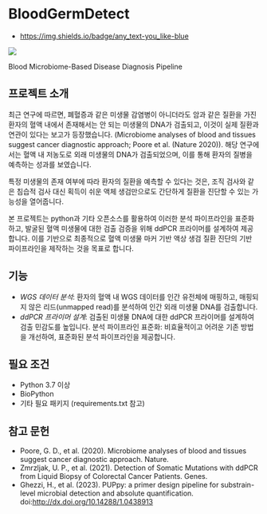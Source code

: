 # BloodGermDetect
- https://img.shields.io/badge/any_text-you_like-blue
<img src="https://img.shields.io/badge/Celery-37814A?style=for-the-badge&logo=Celery&logoColor=white">

Blood Microbiome-Based Disease Diagnosis Pipeline

## 프로젝트 소개
최근 연구에 따르면, 폐혈증과 같은 미생물 감염병이 아니더라도 암과 같은 질환을 가진 환자의 혈액 내에서 존재해서는 안 되는 미생물의 DNA가 검출되고, 이것이 실제 질환과 연관이 있다는 보고가 등장했습니다. (Microbiome analyses of blood and tissues suggest cancer diagnostic approach; Poore et al. (Nature 2020)). 해당 연구에서는 혈액 내 저농도로 외래 미생물의 DNA가 검출되었으며, 이를 통해 환자의 질병을 예측하는 성과를 보였습니다.

특정 미생물의 존재 여부에 따라 환자의 질환을 예측할 수 있다는 것은, 조직 검사와 같은 침습적 검사 대신 획득이 쉬운 액체 생검만으로도 간단하게 질환을 진단할 수 있는 가능성을 열어줍니다.

본 프로젝트는 python과 기타 오픈소스를 활용하여 이러한 분석 파이프라인을 표준화하고, 발굴된 혈액 미생물에 대한 검출 검증을 위해 ddPCR 프라이머를 설계하여 제공합니다. 이를 기반으로 최종적으로 혈액 미생물 마커 기반 액상 생검 질환 진단의 기반 파이프라인을 제작하는 것을 목표로 합니다.

## 기능
- *WGS 데이터 분석*: 환자의 혈액 내 WGS 데이터를 인간 유전체에 매핑하고, 매핑되지 않은 리드(unmapped read)를 분석하여 인간 외래 미생물 DNA를 검출합니다.
- *ddPCR 프라이머 설계*: 검출된 미생물 DNA에 대한 ddPCR 프라이머를 설계하여 검출 민감도를 높입니다.
분석 파이프라인 표준화: 비효율적이고 어려운 기존 방법을 개선하여, 표준화된 분석 파이프라인을 제공합니다.

## 필요 조건
- Python 3.7 이상
- BioPython
- 기타 필요 패키지 (requirements.txt 참고)

## 참고 문헌
- Poore, G. D., et al. (2020). Microbiome analyses of blood and tissues suggest cancer diagnostic approach. Nature.
- Zmrzljak, U. P., et al. (2021). Detection of Somatic Mutations with ddPCR from Liquid Biopsy of Colorectal Cancer Patients. Genes.
- Ghezzi, H., et al. (2023). PUPpy: a primer design pipeline for substrain-level microbial detection and absolute quantification. doi:http://dx.doi.org/10.14288/1.0438913

